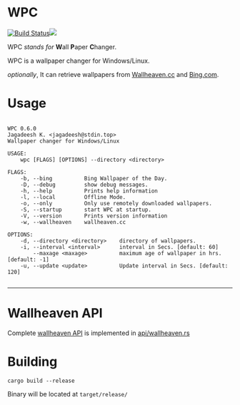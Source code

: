# WPC  
  
[![Build Status](https://travis-ci.org/jkotra/wpc.svg?branch=master)](https://travis-ci.org/jkotra/wpc)![](https://img.shields.io/github/languages/code-size/jkotra/wpc)

WPC *stands for* **W**all **P**aper **C**hanger.
  
WPC is a wallpaper changer for Windows/Linux. 

*optionally*, It can retrieve wallpapers from [Wallheaven.cc](https://wallhaven.cc/) and [Bing.com](https://www.bing.com/).  
  
# Usage  
  
```

WPC 0.6.0
Jagadeesh K. <jagadeesh@stdin.top>
Wallpaper changer for Windows/Linux

USAGE:
    wpc [FLAGS] [OPTIONS] --directory <directory>

FLAGS:
    -b, --bing          Bing Wallpaper of the Day.
    -D, --debug         show debug messages.
    -h, --help          Prints help information
    -l, --local         Offline Mode.
    -o, --only          Only use remotely downloaded wallpapers.
    -S, --startup       start WPC at startup.
    -V, --version       Prints version information
    -w, --wallheaven    wallheaven.cc

OPTIONS:
    -d, --directory <directory>    directory of wallpapers.
    -i, --interval <interval>      interval in Secs. [default: 60]
        --maxage <maxage>          maximum age of wallpaper in hrs. [default: -1]
    -u, --update <update>          Update interval in Secs. [default: 120]


 ```  

---

# Wallheaven API

Complete [wallheaven API](https://wallhaven.cc/help/api) is implemented in [api/wallheaven.rs](src/api/web/wallheaven.rs)

# Building  

`cargo build --release`  
  
Binary will be located at `target/release/`
